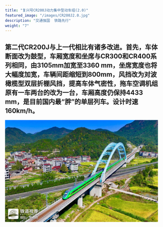```yaml
---
title: "复兴号CR200J动力集中型动车组(2.0)"
featured_image: "/images/CR200J2.0.jpg"
description: "交通强国  铁路先行"
weight: "7"
---
```


## 第二代CR200J与上一代相比有诸多改进。首先，车体断面改为鼓型，车厢宽度和坐席与CR300和CR400系列相同，由3105mm加宽至3360 mm，坐席宽度也将大幅度加宽，车辆间距缩短到800mm，风挡改为对波橄榄型双层折棚风挡，提高车体气密性，拖车空调机组原有一车两台的改为一台，车厢高度仍保持4433 mm，是目前国内最“胖”的单层列车。设计时速160km/h。

![CR300BF](/images/CR200J2.0.jpg)